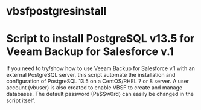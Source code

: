# vbsfpostgresinstall
Script to install PostgreSQL v13.5 for Veeam Backup for Salesforce v.1
====

If you need to try/show how to use Veeam Backup for Salesforce v.1 with an external PostgreSQL server,
this script automate the installation and configuration
of PostgreSQL 13.5 on a CentOS/RHEL 7 or 8 server.
A user account (vbuser) is also created to enable VBSF to create and manage databases.
The default password (Pa$$w0rd) can easily be changed in the script itself.
